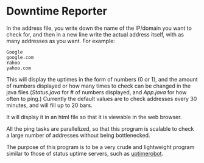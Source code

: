 # Downtime Reporter

In the address file, you write down the name of the IP/domain you want to check for, and then in a new line write the actual address itself, with
as many addresses as you want. For example:

```
Google
google.com
Yahoo
yahoo.com
```
This will display the uptimes in the form of numbers (0 or 1), and the amount of numbers displayed or how many times to check can be changed in the java files (*Status.java* for # of numbers displayed, and *App.java* for  how often to ping.) Currently the default values are to check addresses every 30 minutes, and will fill up to 20 bars.

It will display it in an html file so that it is viewable in the web browser.

All the ping tasks are parallelized, so that this program is scalable to check a large number of addresses without being bottlenecked.

The purpose of this program is to be a very crude and lightweight program similar to those of status uptime servers, such as [uptimerobot](status.uptimerobot.com).

